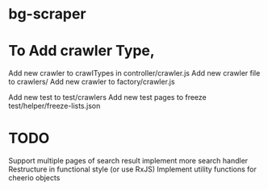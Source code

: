 # bg-scraper

# To Add crawler Type,
Add new crawler to crawlTypes in controller/crawler.js
Add new crawler file to crawlers/
Add new crawler to factory/crawler.js

Add new test to test/crawlers
Add new test pages to freeze test/helper/freeze-lists.json

# TODO
Support multiple pages of search result
implement more search handler
Restructure in functional style (or use RxJS)
Implement utility functions for cheerio objects